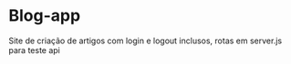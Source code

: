 # Blog-app
Site de criação de artigos com login e logout inclusos, rotas em server.js para teste api
